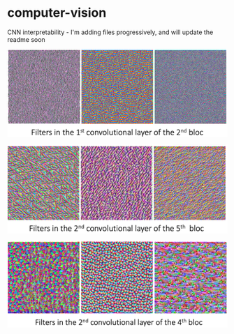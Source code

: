 # computer-vision
CNN interpretability - I'm adding files progressively, and will update the readme soon


![Chatbot Structure](https://github.com/gjmichel/computer-vision/blob/main/Images/Block_2_conv_1.jpg)

![Chatbot Structure](https://github.com/gjmichel/computer-vision/blob/main/Images/Block_5_conv_3.jpg)

![Chatbot Structure](https://github.com/gjmichel/computer-vision/blob/main/Images/Block_4_conv_2.jpg)

